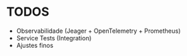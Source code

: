 # TODOS

- Observabilidade (Jeager + OpenTelemetry + Prometheus)
- Service Tests (Integration)
- Ajustes finos
